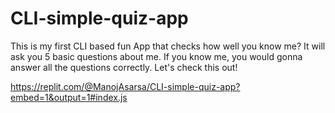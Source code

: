 # CLI-simple-quiz-app
This is my first CLI based fun App that checks how well you know me?
It will ask you 5 basic questions about me. If you know me, you would gonna answer all the questions correctly.
Let's check this out!

https://replit.com/@ManojAsarsa/CLI-simple-quiz-app?embed=1&output=1#index.js
